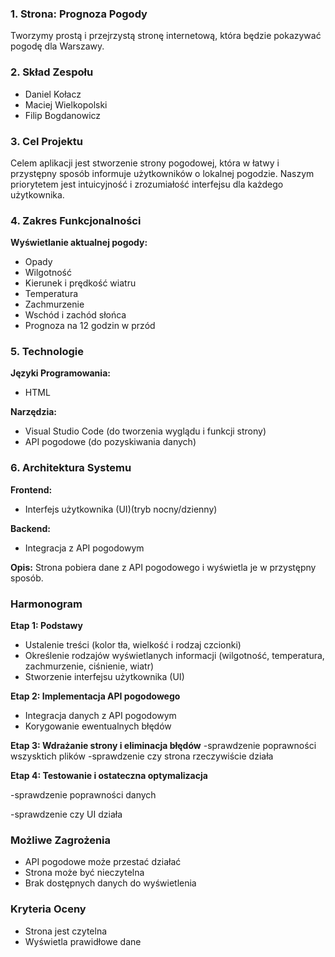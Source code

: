### 1. Strona: Prognoza Pogody
Tworzymy prostą i przejrzystą stronę internetową, która będzie pokazywać pogodę dla Warszawy.

### 2. Skład Zespołu
- Daniel Kołacz
- Maciej Wielkopolski
- Filip Bogdanowicz

### 3. Cel Projektu
Celem aplikacji jest stworzenie strony pogodowej, która w łatwy i przystępny sposób informuje użytkowników o lokalnej pogodzie. Naszym priorytetem jest intuicyjność i zrozumiałość interfejsu dla każdego użytkownika.

### 4. Zakres Funkcjonalności

**Wyświetlanie aktualnej pogody:**
- Opady
- Wilgotność
- Kierunek i prędkość wiatru
- Temperatura
- Zachmurzenie
- Wschód i zachód słońca
- Prognoza na 12 godzin w przód

### 5. Technologie

**Języki Programowania:**
- HTML

**Narzędzia:**
- Visual Studio Code (do tworzenia wyglądu i funkcji strony)
- API pogodowe (do pozyskiwania danych)

### 6. Architektura Systemu

**Frontend:**
- Interfejs użytkownika (UI)(tryb nocny/dzienny)

**Backend:**
- Integracja z API pogodowym

**Opis:**
Strona pobiera dane z API pogodowego i wyświetla je w przystępny sposób.

### Harmonogram

**Etap 1: Podstawy**
- Ustalenie treści (kolor tła, wielkość i rodzaj czcionki)
- Określenie rodzajów wyświetlanych informacji (wilgotność, temperatura, zachmurzenie, ciśnienie, wiatr)
- Stworzenie interfejsu użytkownika (UI)

**Etap 2: Implementacja API pogodowego**
- Integracja danych z API pogodowym
- Korygowanie ewentualnych błędów

**Etap 3: Wdrażanie strony i eliminacja błędów**
-sprawdzenie poprawności wszysktich plików
-sprawdzenie czy strona rzeczywiście działa

**Etap 4: Testowanie i ostateczna optymalizacja**

-sprawdzenie poprawności danych

-sprawdzenie czy UI działa

### Możliwe Zagrożenia
- API pogodowe może przestać działać
- Strona może być nieczytelna
- Brak dostępnych danych do wyświetlenia

### Kryteria Oceny
- Strona jest czytelna
- Wyświetla prawidłowe dane
